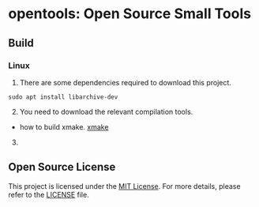 # opentools: Open Source Small Tools
## Build
### Linux
1. There are some dependencies required to download this project.
``` 
sudo apt install libarchive-dev
```
2. You need to download the relevant compilation tools.
 * how to build xmake. [xmake](https://xmake.io/#/getting_started)
3. 



## Open Source License
This project is licensed under the [MIT License](./LICENSE). For more details, please refer to the [LICENSE](./LICENSE) file.

